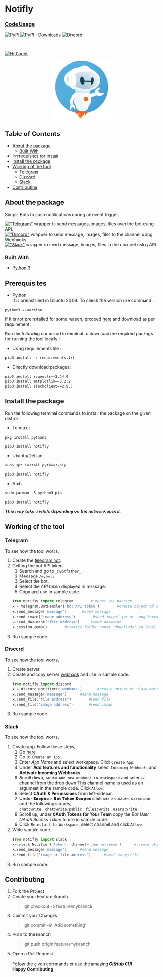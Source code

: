 # Notifly  
### [Code Usage](https://rexdivakar.github.io/Notifly/)
![PyPI](https://img.shields.io/pypi/v/notifly?logo=github&style=for-the-badge)
![PyPI - Downloads](https://img.shields.io/pypi/dm/notifly?color=green&style=for-the-badge&logo=github)
![Discord](https://img.shields.io/discord/760088481224851476?label=DISCORD&logo=discord&logoColor=green&style=for-the-badge)

<br>

[![HitCount](http://hits.dwyl.com/rexdivakar/notifly.svg)](http://hits.dwyl.com/rexdivakar/notifly)

<p align="center">	<p align="center">
<img src="https://raw.githubusercontent.com/rexdivakar/Notifly/main/.others/bot.png" width="200" alt="Logo">

## Table of Contents
* [About the package](#about-the-package)
  * [Built With](#built-with)
* [Prerequisites for install](#prerequisites)
* [Install the package](#install-the-package)
* [Working of the tool](#working-of-the-tool)
    * [Telegram](#telegram)
    * [Discord](#discord)
    * [Slack](#slack)
* [Contributing](#contributing)

## About the package
Simple Bots to push notifications during an event trigger. <br>

[!["Telegram"](https://img.shields.io/badge/%20Telegram-%20.svg?longCache=true&logo=telegram&colorB=blue)](https://telegram.org/) 
wrapper to send messages, images, files over the bot using API. <br>
[!["Discord"](https://img.shields.io/badge/%20Discord-%20.svg?longCache=true&logo=discord&colorB=lightblue)](https://discord.com/) 
wrapper to send message, images, files to the channel using Webhooks. <br>
[!["Slack"](https://img.shields.io/badge/%20slack-gray.svg?longCache=true&logo=slack&colorB=brightgreen)](https://slack.com) 
wrapper to send message, images, files to the channel using API.

### Built With
* [Python 3][1]

## Prerequisites
* Python<br>
It is preinstalled in Ubuntu 20.04. To check the version use command :
```
python3 --version
```
If it is not preinstalled for some reason, proceed [here][4] and download as per requirement.

Run the following command in terminal to download the required packags for running the tool locally : 
* Using requirements file :
```
pip3 install -r requirements.txt
```
* Directly download packages:
```
pip3 install requests==2.24.0
pip3 install matplotlib==3.2.2
pip3 install slackclient==2.9.3
```

## Install the package
Run the following terminal commands to install the package on the given distros.
* Termux :
```
pkg install python3 
```
```
pip3 install notifly
```
* Ubuntu/Debian
```
sudo apt install python3-pip
```
```
pip3 install notifly
```
* Arch
```
sudo pacman -S python3-pip
```
```
pip3 install notifly
```
***This may take a while depending on the network speed.***

## Working of the tool
### Telegram
To see how the tool works,
1. Create the [telegram bot][2].
2. Getting the bot API token
   1. Search and go to ```_@Botfather_``` .
   1. Message ```/mybots``` .
   1. Select the bot.
   1. Select the _API token_ displayed in message.
   1. Copy and use in sample code.
   ```python
   from notifly import telegram        #import the package    
   x = telegram.BotHandler('bot API token')        #create object of class BotHandler
   x.send_message('message')       #send message
   x.send_image("image address")        #send image(.jpg or .png format)
   x.send_document("file address")     #send document
   x.session_dump()        #creates folder named 'downloads' in local folder, downloads/saves message,chat details for current session in 'sessio_dump.json' file
    ```
3. Run sample code.
### Discord
To see how the tool works,
1. Create server.
2. Create and copy server [webhook][5] and use in sample code.
   ```python
   from notifly import discord
   x = discord.Notifier(r'webhook')       #create object of class Notiflier
   x.send_message('message')      #send message
   x.send_file("file address")        #send file
   x.send_file("image address")       #send image
   ```
3. Run sample code.
### Slack
To see how the tool works,
1. Create app. Follow these steps,
    1. Go [here][6].
    2. Go to ```Create an App``` .
    3. Enter _App Name_ and select workspace. Click ```Create App```.
    4. Under **Add features and functionality** select ```Incoming Webhooks``` and **Activate Incoming Webhooks**.
    5. Scroll down, select ```Add New Webhook to Workspace``` and select a channel from the drop down.This channel name is used as an argument in the sample code. Click ```Allow```.
    6. Select **OAuth & Permissions** from left-sidebar.
    7. Under **Scopes** > **Bot Token Scopes**  click ```Add an OAuth Scope``` and add the following scopes,
       <br>```chat:write``` &nbsp; ```chat:write.public``` &nbsp; ```files:write``` &nbsp; ```users:write```
    8. Scroll up, under **OAuth Tokens for Your Team** copy the *Bot User OAuth Access Token* to use in sample code.
    9. Click ```Reinstall to Workspace```, select channel and click ```Allow```.
2. Write sample code.
   ```python
   from notifly import slack
   x= slack.Notifier('token', channel='channel-name')      #create object of class Notiflier
   x.send_message('message')      #send message
   x.send_file("image or file address")      #send image/file
   ```
3. Run sample code.
## Contributing
1. Fork the Project
1. Create your Feature Branch 
   >git checkout -b feature/mybranch
1. Commit your Changes 
    >git commit -m 'Add something'
1. Push to the Branch
    >git push origin feature/mybranch
1. Open a Pull Request<br><br>
Follow the given commands or use the amazing ***GitHub GUI***<br>
**Happy Contributing**

[contributors-shield]: https://img.shields.io/github/contributors/rexdivakar/Telegram-Notifly.svg?style=flat-square
[contributors-url]: https://github.com/rexdivakar/Telegram-Notifly/graphs/contributors
[forks-shield]: https://img.shields.io/github/forks/rexdivakar/Telegram-Notifly.svg?style=flat-square
[forks-url]: https://github.com/rexdivakar/Telegram-Notifly/network/members
[stars-shield]: https://img.shields.io/github/stars/rexdivakar/Telegram-Notifly.svg?style=flat-square
[stars-url]: https://github.com/rexdivakar/Telegram-Notifly/stargazers
[issues-shield]: https://img.shields.io/github/issues/rexdivakar/Telegram-Notifly.svg?style=flat-square
[issues-url]: https://github.com/rexdivakar/Telegram-Notifly/issues
[license-shield]: https://img.shields.io/github/license/rexdivakar/Telegram-Notifly.svg?style=flat-square
[license-url]: https://github.com/rexdivakar/Telegram-Notifly/blob/master/LICENSE.txt
[1]:https://www.python.org/
[2]:https://telegram.org/blog/bot-revolution
[4]:https://www.python.org/downloads/
[5]:https://discordjs.guide/popular-topics/webhooks.html#fetching-all-webhooks-of-a-guild
[6]:https://api.slack.com/
